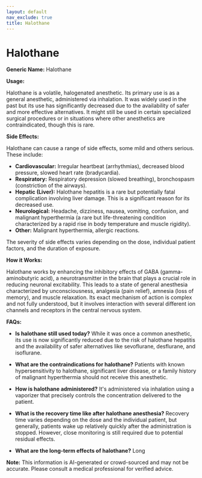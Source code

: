 ```yaml
---
layout: default
nav_exclude: true
title: Halothane
---
```


# Halothane

**Generic Name:** Halothane

**Usage:**

Halothane is a volatile, halogenated anesthetic.  Its primary use is as a general anesthetic, administered via inhalation. It was widely used in the past but its use has significantly decreased due to the availability of safer and more effective alternatives.  It might still be used in certain specialized surgical procedures or in situations where other anesthetics are contraindicated, though this is rare.

**Side Effects:**

Halothane can cause a range of side effects, some mild and others serious.  These include:

* **Cardiovascular:** Irregular heartbeat (arrhythmias), decreased blood pressure, slowed heart rate (bradycardia).
* **Respiratory:**  Respiratory depression (slowed breathing), bronchospasm (constriction of the airways).
* **Hepatic (Liver):** Halothane hepatitis is a rare but potentially fatal complication involving liver damage. This is a significant reason for its decreased use.
* **Neurological:**  Headache, dizziness, nausea, vomiting, confusion, and malignant hyperthermia (a rare but life-threatening condition characterized by a rapid rise in body temperature and muscle rigidity).
* **Other:**  Malignant hyperthermia, allergic reactions.

The severity of side effects varies depending on the dose, individual patient factors, and the duration of exposure.


**How it Works:**

Halothane works by enhancing the inhibitory effects of GABA (gamma-aminobutyric acid), a neurotransmitter in the brain that plays a crucial role in reducing neuronal excitability. This leads to a state of general anesthesia characterized by unconsciousness, analgesia (pain relief), amnesia (loss of memory), and muscle relaxation.  Its exact mechanism of action is complex and not fully understood, but it involves interaction with several different ion channels and receptors in the central nervous system.


**FAQs:**

* **Is halothane still used today?**  While it was once a common anesthetic, its use is now significantly reduced due to the risk of halothane hepatitis and the availability of safer alternatives like sevoflurane, desflurane, and isoflurane.

* **What are the contraindications for halothane?**  Patients with known hypersensitivity to halothane, significant liver disease, or a family history of malignant hyperthermia should not receive this anesthetic.

* **How is halothane administered?** It's administered via inhalation using a vaporizer that precisely controls the concentration delivered to the patient.

* **What is the recovery time like after halothane anesthesia?** Recovery time varies depending on the dose and the individual patient, but generally, patients wake up relatively quickly after the administration is stopped. However, close monitoring is still required due to potential residual effects.

* **What are the long-term effects of halothane?**  Long

**Note:** This information is AI-generated or crowd-sourced and may not be accurate. Please consult a medical professional for verified advice.